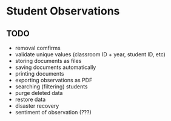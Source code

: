 # Student Observations

## TODO
- removal comfirms 
- validate unique values (classroom ID + year, student ID, etc)
- storing documents as files
- saving documents automatically
- printing documents
- exporting observations as PDF
- searching (filtering) students
- purge deleted data
- restore data
- disaster recovery
- sentiment of observation (???)